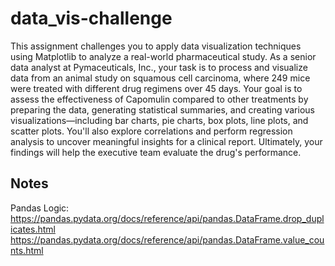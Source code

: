 # data_vis-challenge
This assignment challenges you to apply data visualization techniques using Matplotlib to analyze a real-world pharmaceutical study. As a senior data analyst at Pymaceuticals, Inc., your task is to process and visualize data from an animal study on squamous cell carcinoma, where 249 mice were treated with different drug regimens over 45 days. Your goal is to assess the effectiveness of Capomulin compared to other treatments by preparing the data, generating statistical summaries, and creating various visualizations—including bar charts, pie charts, box plots, line plots, and scatter plots. You'll also explore correlations and perform regression analysis to uncover meaningful insights for a clinical report. Ultimately, your findings will help the executive team evaluate the drug's performance.


## Notes

Pandas Logic:
https://pandas.pydata.org/docs/reference/api/pandas.DataFrame.drop_duplicates.html
https://pandas.pydata.org/docs/reference/api/pandas.DataFrame.value_counts.html
